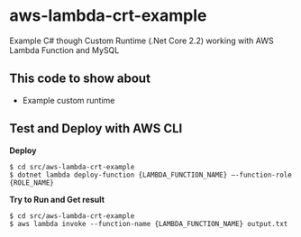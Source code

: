 # aws-lambda-crt-example

Example C# though Custom Runtime (.Net Core 2.2) working with AWS Lambda Function and MySQL

## This code to show about
- Example custom runtime

## Test and Deploy with AWS CLI

**Deploy**
```
$ cd src/aws-lambda-crt-example
$ dotnet lambda deploy-function {LAMBDA_FUNCTION_NAME} –-function-role {ROLE_NAME}
```

**Try to Run and Get result**
```
$ cd src/aws-lambda-crt-example
$ aws lambda invoke --function-name {LAMBDA_FUNCTION_NAME} output.txt
```
